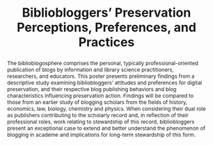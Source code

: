 ---
abstract: The biblioblogosphere comprises the personal, typically professional-oriented
  publication of blogs by information and library science practitioners, researchers,
  and educators. This poster presents preliminary findings from a descriptive study
  examining bibliobloggers’ attitudes and preferences for digital preservation, and
  their respective blog publishing behaviors and blog characteristics influencing
  preservation action. Findings will be compared to those from an earlier study of
  blogging scholars from the fields of history, economics, law, biology, chemistry
  and physics. When considering their dual role as publishers contributing to the
  scholarly record and, in reflection of their professional roles, work relating to
  stewardship of this record, bibliobloggers present an exceptional case to extend
  and better understand the phenomenon of blogging in academe and implications for
  long-term stewardship of this form.
creators:
- Hank, Carolyn
- Sugimoto, Cassidy R.
date: null
document_url: https://services.phaidra.univie.ac.at/api/object/o:293869/download
grand_parent: iPRES
institutions: []
keywords:
- ischool
- toronto
- canada
- weblogs
- bloggers
- blogs
- digital preservation
- scholarly communication
landing_page_url: https://phaidra.univie.ac.at/o:293869
language: eng
layout: publication
license: CC BY-NC-SA 3.0 AT
notes_url: null
parent: iPRES 2012
publication_type: poster
size: 618183
slides_url: null
source_name: iPRES
stream_url: null
title: Bibliobloggers’ Preservation Perceptions, Preferences, and Practices
year: 2012
---